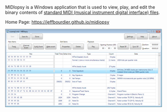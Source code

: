 MIDIopsy is a Windows application that is used to view, play, and edit the binary contents of [standard MIDI (musical instrument digital interface) files](https://www.midi.org/specifications-old/item/standard-midi-files-smf).

Home Page:  https://jeffbourdier.github.io/midiopsy

![screenshot](EditingScreen.png)
